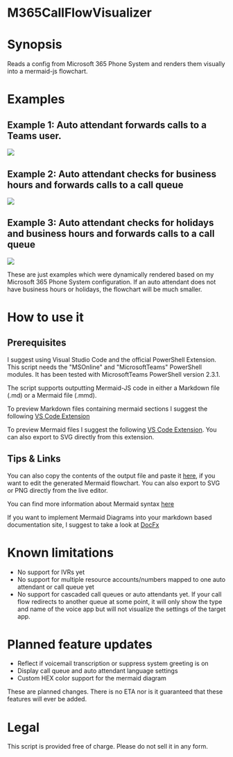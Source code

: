 # M365CallFlowVisualizer

# Synopsis
Reads a config from Microsoft 365 Phone System and renders them visually into a mermaid-js flowchart.

# Examples

## Example 1: Auto attendant forwards calls to a Teams user.

![](/Examples/PS_Test_AA_CallFlow_aa_fwd_user.svg)

## Example 2: Auto attendant checks for business hours and forwards calls to a call queue

![](/Examples/PS_Test_AA_CallFlow_only_BusinessHours.svg)

## Example 3: Auto attendant checks for holidays and business hours and forwards calls to a call queue

![](/Examples/PS_Test_AA_CallFlow_Holidays_and_BusinessHours.svg)

These are just examples which were dynamically rendered based on my Microsoft 365 Phone System configuration. If an auto attendant does not have business hours or holidays, the flowchart will be much smaller.

# How to use it

## Prerequisites

I suggest using Visual Studio Code and the official PowerShell Extension. This script needs the "MSOnline" and "MicrosoftTeams" PowerShell modules. It has been tested with MicrosoftTeams PowerShell version 2.3.1.

The script supports outputting Mermaid-JS code in either a Markdown file (.md) or a Mermaid file (.mmd).

To preview Markdown files containing mermaid sections I suggest the following [VS Code Extension](https://marketplace.visualstudio.com/items?itemName=tomoyukim.vscode-mermaid-editor)

To preview Mermaid files I suggest the following [VS Code Extension](https://marketplace.visualstudio.com/items?itemName=bierner.markdown-mermaid). You can also export to SVG directly from this extension.

## Tips & Links

You can also copy the contents of the output file and paste it [here](https://mermaid-js.github.io/mermaid-live-editor), if you want to edit the generated Mermaid flowchart. You can also export to SVG or PNG directly from the live editor.

You can find more information about Mermaid syntax [here](https://mermaid-js.github.io/mermaid/#/)

If you want to implement Mermaid Diagrams into your markdown based documentation site, I suggest to take a look at [DocFx](https://dotnet.github.io/docfx/)

# Known limitations
- No support for IVRs yet
- No support for multiple resource accounts/numbers mapped to one auto attendant or call queue yet
- No support for cascaded call queues or auto attendants yet. If your call flow redirects to another queue at some point, it will only show the type and name of the voice app but will not visualize the settings of the target app.

# Planned feature updates
- Reflect if voicemail transcription or suppress system greeting is on
- Display call queue and auto attendant language settings
- Custom HEX color support for the mermaid diagram

These are planned changes. There is no ETA nor is it guaranteed that these features will ever be added.

# Legal
This script is provided free of charge. Please do not sell it in any form.